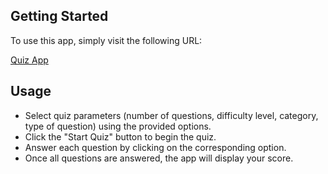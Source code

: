 ## Getting Started
To use this app, simply visit the following URL:

[Quiz App]([https://quizzical-snowy.vercel.app/])

## Usage
- Select quiz parameters (number of questions, difficulty level, category, type of question) using the provided options.
- Click the "Start Quiz" button to begin the quiz.
- Answer each question by clicking on the corresponding option.
- Once all questions are answered, the app will display your score.

